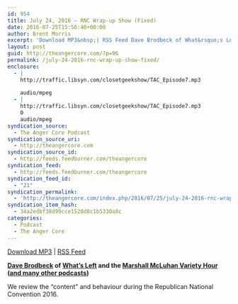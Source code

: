 ```yaml
---
id: 954
title: July 24, 2016 – RNC Wrap-up Show (Fixed)
date: 2016-07-25T15:56:40+00:00
author: Brent Morris
excerpt: 'Download MP3&nbsp;| RSS Feed Dave Brodbeck of What&rsquo;s Left and the Marshall McLuhan Variety Hour (and many other podcasts) We review the &ldquo;content&rdquo; and behaviour during the Republican National Convention 2016.'
layout: post
guid: http://theangercore.com/?p=96
permalink: /july-24-2016-rnc-wrap-up-show-fixed/
enclosure:
  - |
    http://traffic.libsyn.com/closetgeekshow/TAC_Episode7.mp3
    
    audio/mpeg
  - |
    http://traffic.libsyn.com/closetgeekshow/TAC_Episode7.mp3
    0
    audio/mpeg
syndication_source:
  - The Anger Core Podcast
syndication_source_uri:
  - http://theangercore.com
syndication_source_id:
  - http://feeds.feedburner.com/theangercore
syndication_feed:
  - http://feeds.feedburner.com/theangercore
syndication_feed_id:
  - "21"
syndication_permalink:
  - 'http://theangercore.com/index.php/2016/07/25/july-24-2016-rnc-wrap-up-show/?utm_source=rss&amp;utm_medium=rss'
syndication_item_hash:
  - 34a2edbf38d99cce1528d8c1b5330a8c
categories:
  - Podcast
  - The Anger Core
---
```

[Download MP3](http://traffic.libsyn.com/closetgeekshow/TAC_Episode7.mp3?utm_source=rss&utm_medium=rss) | [RSS Feed](http://feeds.feedburner.com/theangercore?utm_source=rss&utm_medium=rss)

**[Dave Brodbeck](http://twitter.com/dbrodbeck?utm_source=rss&utm_medium=rss) of [What&#8217;s Left](http://talkingisdead.com/archive?query=left&utm_source=rss&utm_medium=rss) and the [Marshall McLuhan Variety Hour](http://www.mmvh.ca/?utm_source=rss&utm_medium=rss) ([and many other podcasts](http://davebrodbeck.com/?utm_source=rss&utm_medium=rss))**

We review the &#8220;content&#8221; and behaviour during the Republican National Convention 2016.